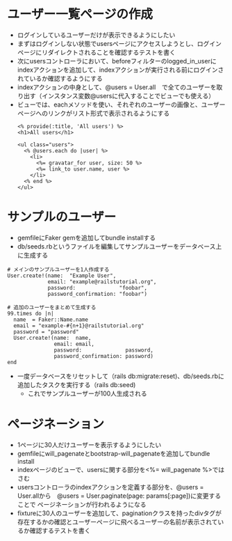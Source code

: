 # ユーザー一覧ページの作成
- ログインしているユーザーだけが表示できるようにしたい
- まずはログインしない状態でusersページにアクセスしようとし、ログインページにリダイレクトされることを確認するテストを書く
- 次にusersコントローラにおいて、beforeフィルターのlogged_in_userにindexアクションを追加して、indexアクションが実行される前にログインされているか確認するようにする
- indexアクションの中身として、@users = User.all　で全てのユーザーを取り出す（インスタンス変数@usersに代入することでビューでも使える）
- ビューでは、eachメソッドを使い、それぞれのユーザーの画像と、ユーザーページへのリンクがリスト形式で表示されるようにする 
  ```
  <% provide(:title, 'All users') %>
  <h1>All users</h1>

  <ul class="users">
    <% @users.each do |user| %>
      <li>
        <%= gravatar_for user, size: 50 %>
        <%= link_to user.name, user %>
      </li>
    <% end %>
  </ul>
  ```
# サンプルのユーザー
- gemfileにFaker gemを追加してbundle installする
- db/seeds.rbというファイルを編集してサンプルユーザーをデータベース上に生成する
```
# メインのサンプルユーザーを1人作成する
User.create!(name:  "Example User",
             email: "example@railstutorial.org",
             password:              "foobar",
             password_confirmation: "foobar")

# 追加のユーザーをまとめて生成する
99.times do |n|
  name  = Faker::Name.name
  email = "example-#{n+1}@railstutorial.org"
  password = "password"
  User.create!(name:  name,
               email: email,
               password:              password,
               password_confirmation: password)
end
```
- 一度データベースをリセットして（rails db:migrate:reset)、db/seeds.rbに追加したタスクを実行する（rails db:seed)
  - これでサンプルユーザーが100人生成される
# ページネーション
- 1ページに30人だけユーザーを表示するようにしたい
- gemfileにwill_pagenateとbootstrap-will_pagenateを追加してbundle install
- indexページのビューで、usersに関する部分を<%= will_pagenate %>ではさむ
- usersコントローラのindexアクションを定義する部分を、@users = User.allから　@users = User.paginate(page: params[:page])に変更することで
ページネーションが行われるようになる
- fixtureに30人のユーザーを追加して、paginationクラスを持ったdivタグが存在するかの確認とユーザーページに飛べるユーザーの名前が表示されているか確認するテストを書く

